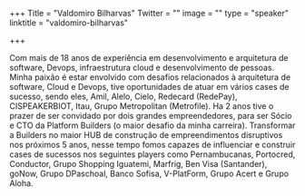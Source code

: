 +++
Title = "Valdomiro Bilharvas"
Twitter = ""
image = ""
type = "speaker"
linktitle = "valdomiro-bilharvas"

+++

Com mais de 18 anos de experiência em desenvolvimento e arquitetura de software, Devops, infraestrutura cloud e desenvolvimento de pessoas. Minha paixão é estar envolvido com desafios relacionados à arquitetura de software, Cloud e Devops, tive oportunidades de atuar em vários cases de sucesso, sendo eles, Amil, Alelo, Cielo, Redecard (RedePay), CISPEAKERBIOT, Itau, Grupo Metropolitan (Metrofile). Ha 2 anos tive o prazer de ser convidado por dois grandes empreendedores, para ser Sócio e CTO da Platform Builders (o maior desafio da minha carreira). Transformar a Builders no maior HUB de construção de empreendimentos disruptivos nos próximos 5 anos, nesse tempo fomos capazes de influenciar e construir cases de sucessos nos seguintes players como Pernambucanas, Portocred, Conductor, Grupo Shopping Iguatemi, Marfrig, Ben Visa (Santander), goNow, Grupo DPaschoal, Banco Sofisa, V-PlatForm, Grupo Acert e Grupo Aloha.
